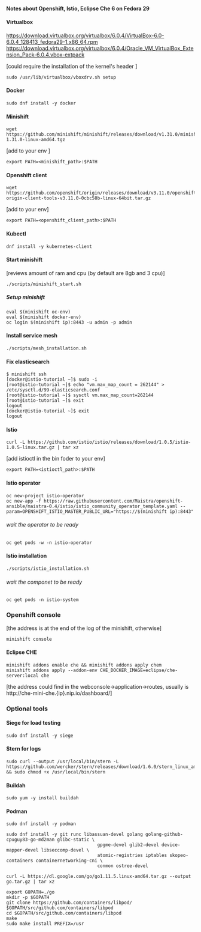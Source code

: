 #### Notes about Openshift, Istio, Eclipse Che 6 on Fedora 29





#### Virtualbox
https://download.virtualbox.org/virtualbox/6.0.4/VirtualBox-6.0-6.0.4_128413_fedora29-1.x86_64.rpm
https://download.virtualbox.org/virtualbox/6.0.4/Oracle_VM_VirtualBox_Extension_Pack-6.0.4.vbox-extpack

[could require the installation of the kernel's header ]

```console 
sudo /usr/lib/virtualbox/vboxdrv.sh setup
```

#### Docker 
```console 
sudo dnf install -y docker
```

#### Minishift
```console
wget https://github.com/minishift/minishift/releases/download/v1.31.0/minishift-1.31.0-linux-amd64.tgz
```

[add to your env ] 
```console 
export PATH=<minishift_path>:$PATH
```

#### Openshift client
```console 
wget https://github.com/openshift/origin/releases/download/v3.11.0/openshift-origin-client-tools-v3.11.0-0cbc58b-linux-64bit.tar.gz
```
[add to your env]
```console 
export PATH=<openshift_client_path>:$PATH
```

#### Kubectl
```console 
dnf install -y kubernetes-client
```

#### Start minishift 
[reviews amount of ram and cpu (by default are 8gb and 3 cpu)]
```console 
./scripts/minishift_start.sh
```

##### Setup minishift
```console 
eval $(minishift oc-env) 
eval $(minishift docker-env)
oc login $(minishift ip):8443 -u admin -p admin
```

#### Install service mesh
```console 
./scripts/mesh_installation.sh
```

#### Fix elasticsearch
```console 
$ minishift ssh
[docker@istio-tutorial ~]$ sudo -i
[root@istio-tutorial ~]$ echo "vm.max_map_count = 262144" > /etc/sysctl.d/99-elasticsearch.conf
[root@istio-tutorial ~]$ sysctl vm.max_map_count=262144
[root@istio-tutorial ~]$ exit
logout
[docker@istio-tutorial ~]$ exit
logout
```

#### Istio
```console 
curl -L https://github.com/istio/istio/releases/download/1.0.5/istio-1.0.5-linux.tar.gz | tar xz
```
[add istioctl in the bin foder to your env]
```console 
export PATH=<istioctl_path>:$PATH
```

#### Istio operator
```console 
oc new-project istio-operator
oc new-app -f https://raw.githubusercontent.com/Maistra/openshift-ansible/maistra-0.4/istio/istio_community_operator_template.yaml --param=OPENSHIFT_ISTIO_MASTER_PUBLIC_URL="https://$(minishift ip):8443"
```

###### wait the operator to be ready
```console 
oc get pods -w -n istio-operator
```

#### Istio installation
```console 
./scripts/istio_installation.sh
```

###### wait the componet to be ready
```console 
oc get pods -n istio-system
```


### Openshift console
[the address is at the end of the log of the minishift, otherwise]
```console 
minishift console
```


#### Eclipse CHE
```console 
minishift addons enable che && minishift addons apply chem
minishift addons apply --addon-env CHE_DOCKER_IMAGE=eclipse/che-server:local che
```

[the address could find in the webconsole->application->routes, usually is http://che-mini-che.{ip}.nip.io/dashboard/]


### Optional tools

#### Siege for load testing
```console 
sudo dnf install -y siege
```

#### Stern for logs
```console 
sudo curl --output /usr/local/bin/stern -L https://github.com/wercker/stern/releases/download/1.6.0/stern_linux_amd64 && sudo chmod +x /usr/local/bin/stern
```
#### Buildah
```console 
sudo yum -y install buildah
```

#### Podman
```console 
sudo dnf install -y podman

sudo dnf install -y git runc libassuan-devel golang golang-github-cpuguy83-go-md2man glibc-static \
                                  gpgme-devel glib2-devel device-mapper-devel libseccomp-devel \
                                  atomic-registries iptables skopeo-containers containernetworking-cni \
                                  conmon ostree-devel

curl -L https://dl.google.com/go/go1.11.5.linux-amd64.tar.gz --output go.tar.gz | tar xz
```
```console 
export GOPATH=./go
mkdir -p $GOPATH
git clone https://github.com/containers/libpod/ $GOPATH/src/github.com/containers/libpod
cd $GOPATH/src/github.com/containers/libpod
make
sudo make install PREFIX=/usr
